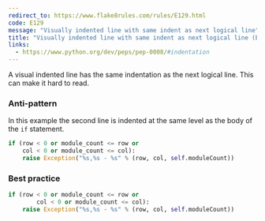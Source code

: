 ```yaml
---
redirect_to: https://www.flake8rules.com/rules/E129.html
code: E129
message: "Visually indented line with same indent as next logical line"
title: "Visually indented line with same indent as next logical line (E129)"
links:
  - https://www.python.org/dev/peps/pep-0008/#indentation
---
```


A visual indented line has the same indentation as the next logical line. This can make it hard to read.

### Anti-pattern

In this example the second line is indented at the same level as the body of the `if` statement.

```python
if (row < 0 or module_count <= row or
    col < 0 or module_count <= col):
    raise Exception("%s,%s - %s" % (row, col, self.moduleCount))
```

### Best practice

```python
if (row < 0 or module_count <= row or
        col < 0 or module_count <= col):
    raise Exception("%s,%s - %s" % (row, col, self.moduleCount))
```
